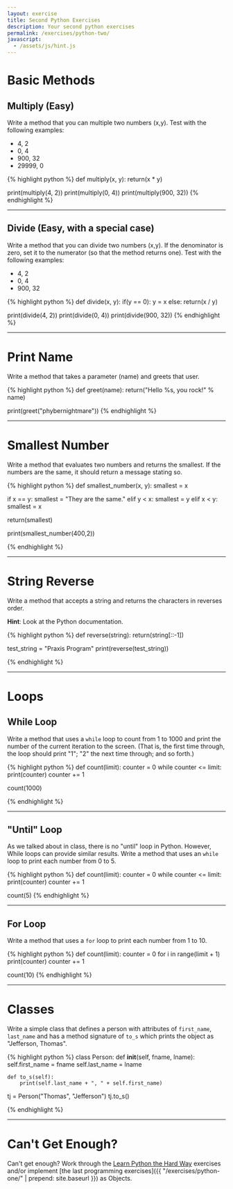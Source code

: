 ```yaml
---
layout: exercise
title: Second Python Exercises
description: Your second python exercises
permalink: /exercises/python-two/
javascript:
  - /assets/js/hint.js
---
```


# Basic Methods

## Multiply (Easy)
Write a method that you can multiple two numbers (x,y). Test with the
following examples:

* 4, 2
* 0, 4
* 900, 32
* 29999, 0

{% highlight python %}
def multiply(x, y):
  return(x * y)

print(multiply(4, 2))
print(multiply(0, 4))
print(multiply(900, 32))
{% endhighlight %}
<hr/>

## Divide (Easy, with a special case)

Write a method that you can divide two numbers (x,y). If the denominator is
zero, set it to the numerator (so that the method returns one). Test with the
following examples:

* 4, 2
* 0, 4
* 900, 32

{% highlight python %}
def divide(x, y):
  if(y == 0):
    y = x
  else:
    return(x / y)

print(divide(4, 2))
print(divide(0, 4))
print(divide(900, 32))
{% endhighlight %}

<hr/>

# Print Name
Write a method that takes a parameter (name) and greets that user.

{% highlight python %}
def greet(name):
  return("Hello %s, you rock!" % name)

print(greet("phybernightmare"))
{% endhighlight %}

<hr/>

# Smallest Number

Write a method that evaluates two numbers and returns the smallest. If the
numbers are the same, it should return a message stating so.

{% highlight python %}
def smallest_number(x, y):
  smallest = x

  if x == y:
    smallest = "They are the same."
  elif y < x:
    smallest = y
  elif x < y:
    smallest = x

  return(smallest)

print(smallest_number(400,2))

{% endhighlight %}

<hr/>

# String Reverse

Write a method that accepts a string and returns the characters in reverses order.

**Hint**: Look at the Python documentation.

{% highlight python %}
def reverse(string):
  return(string[::-1])

test_string = "Praxis Program"
print(reverse(test_string))

{% endhighlight %}

<hr/>

# Loops

## While Loop

Write a method that uses a `while` loop to count from 1 to 1000 and print the
number of the current iteration to the screen. (That is, the first time
through, the loop should print "1"; "2" the next time through; and so forth.)

{% highlight python %}
def count(limit):
  counter = 0
  while counter <= limit:
    print(counter)
    counter += 1

count(1000)

{% endhighlight %}
<hr/>

## "Until" Loop

As we talked about in class, there is no "until" loop in Python. However, While loops can provide similar results. Write a method that uses an `while` loop to print each number from 0 to 5.

{% highlight python %}
def count(limit):
  counter = 0
  while counter <= limit:
    print(counter)
    counter += 1

count(5)
{% endhighlight %}
<hr/>

## For Loop

Write a method that uses a `for` loop to print each number from 1 to 10.

{% highlight python %}
def count(limit):
  counter = 0
  for i in range(limit + 1)
    print(counter)
    counter += 1

count(10)
{% endhighlight %}

<hr/>

# Classes

Write a simple class that defines a person with attributes of
`first_name`, `last_name` and has a method signature of `to_s` which
prints the object as "Jefferson, Thomas".

{% highlight python %}
class Person:
    def __init__(self, fname, lname):
        self.first_name = fname
        self.last_name = lname

    def to_s(self):
        print(self.last_name + ", " + self.first_name)


tj = Person("Thomas", "Jefferson")
tj.to_s()

{% endhighlight %}
<hr/>

# Can't Get Enough?
Can't get enough? Work through the [Learn Python the Hard
Way](https://learncodethehardway.org/python/) exercises and/or
implement [the last programming exercises]({{ "/exercises/python-one/" | prepend: site.baseurl }}) as Objects.
